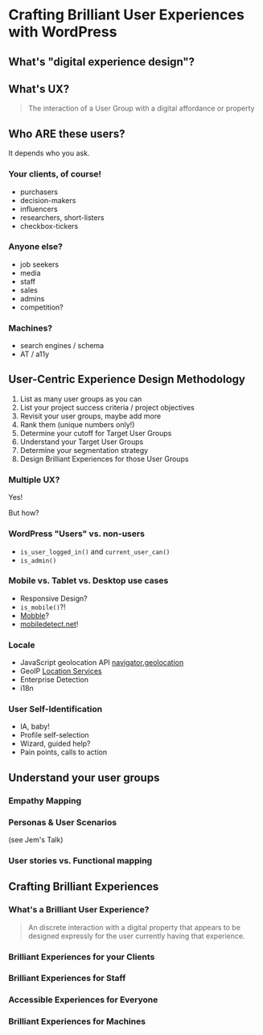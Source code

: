 
# Crafting Brilliant User Experiences with WordPress


## What's "digital experience design"?

## What's UX?

> The interaction of a User Group with a digital affordance or property




## Who ARE these users?

It depends who you ask.


### Your clients, of course!

* purchasers
* decision-makers
* influencers
* researchers, short-listers
* checkbox-tickers

### Anyone else?

* job seekers
* media
* staff
* sales
* admins
* competition?

### Machines?

* search engines / schema
* AT / a11y



## User-Centric Experience Design Methodology

1. List as many user groups as you can
2. List your project success criteria / project objectives
3. Revisit your user groups, maybe add more
4. Rank them (unique numbers only!)
5. Determine your cutoff for Target User Groups
6. Understand your Target User Groups
7. Determine your segmentation strategy
8. Design Brilliant Experiences for those User Groups


### Multiple UX?

Yes!

But how?

### WordPress "Users" vs. non-users

* `is_user_logged_in()` and `current_user_can()`
* `is_admin()`

### Mobile vs. Tablet vs. Desktop use cases

* Responsive Design?
* `is_mobile()`?!
* [Mobble](https://github.com/scottsweb/mobble/blob/master/Mobile_Detect.php)?
* [mobiledetect.net](http://mobiledetect.net/)!

### Locale

* JavaScript geolocation API [navigator.geolocation](https://developer.mozilla.org/en-US/docs/Web/API/Geolocation/Using_geolocation)
* GeoIP [Location Services](https://www.maxmind.com/en/geoip2-precision-services)
* Enterprise Detection
* i18n

### User Self-Identification

* IA, baby!
* Profile self-selection
* Wizard, guided help?
* Pain points, calls to action




## Understand your user groups

### Empathy Mapping

### Personas & User Scenarios

(see Jem's Talk)

### User stories vs. Functional mapping



## Crafting Brilliant Experiences

### What's a Brilliant User Experience?

> An discrete interaction with a digital property that appears to be designed expressly for the user currently having that experience.

### Brilliant Experiences for your Clients

### Brilliant Experiences for Staff

### Accessible Experiences for Everyone

### Brilliant Experiences for Machines
